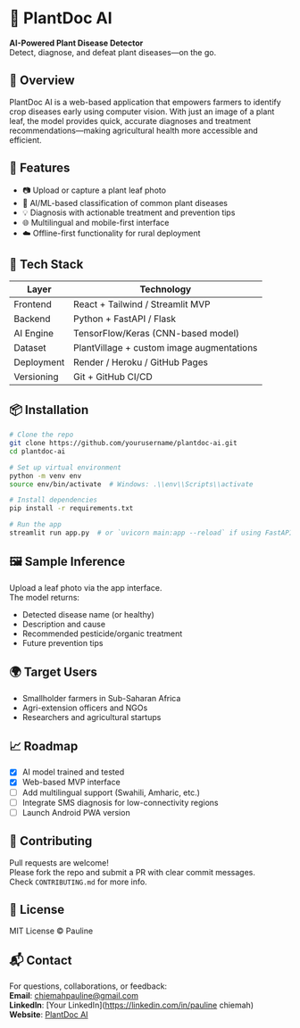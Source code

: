 # 🌿 PlantDoc AI

**AI-Powered Plant Disease Detector**  
Detect, diagnose, and defeat plant diseases—on the go.

## 🚀 Overview
PlantDoc AI is a web-based application that empowers farmers to identify crop diseases early using computer vision. With just an image of a plant leaf, the model provides quick, accurate diagnoses and treatment recommendations—making agricultural health more accessible and efficient.

## 🎯 Features
- 📷 Upload or capture a plant leaf photo  
- 🤖 AI/ML-based classification of common plant diseases  
- 💡 Diagnosis with actionable treatment and prevention tips  
- 🌐 Multilingual and mobile-first interface  
- ☁️ Offline-first functionality for rural deployment

## 🧠 Tech Stack
| Layer        | Technology             |
|--------------|------------------------|
| Frontend     | React + Tailwind / Streamlit MVP |
| Backend      | Python + FastAPI / Flask |
| AI Engine    | TensorFlow/Keras (CNN-based model) |
| Dataset      | PlantVillage + custom image augmentations |
| Deployment   | Render / Heroku / GitHub Pages |
| Versioning   | Git + GitHub CI/CD |

## 📦 Installation

```bash
# Clone the repo
git clone https://github.com/yourusername/plantdoc-ai.git
cd plantdoc-ai

# Set up virtual environment
python -m venv env
source env/bin/activate  # Windows: .\\env\\Scripts\\activate

# Install dependencies
pip install -r requirements.txt

# Run the app
streamlit run app.py  # or `uvicorn main:app --reload` if using FastAPI
```

## 🖼️ Sample Inference

Upload a leaf photo via the app interface.  
The model returns:

- Detected disease name (or healthy)
- Description and cause
- Recommended pesticide/organic treatment
- Future prevention tips

## 🌍 Target Users

- Smallholder farmers in Sub-Saharan Africa  
- Agri-extension officers and NGOs  
- Researchers and agricultural startups

## 📈 Roadmap

- [x] AI model trained and tested  
- [x] Web-based MVP interface  
- [ ] Add multilingual support (Swahili, Amharic, etc.)  
- [ ] Integrate SMS diagnosis for low-connectivity regions  
- [ ] Launch Android PWA version

## 🤝 Contributing

Pull requests are welcome!  
Please fork the repo and submit a PR with clear commit messages.  
Check `CONTRIBUTING.md` for more info.

## 📜 License

MIT License © Pauline

## 📬 Contact

For questions, collaborations, or feedback:  
**Email**: chiemahpauline@gmail.com  
**LinkedIn**: [Your LinkedIn](https://linkedin.com/in/pauline chiemah)  
**Website**: [PlantDoc AI](https://plant-doc.netlify.app/)






